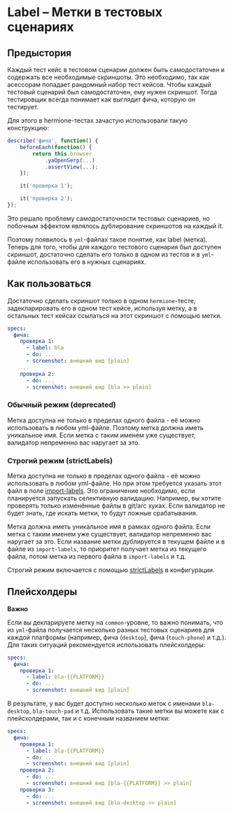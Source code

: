 # Label – Метки в тестовых сценариях

## Предыстория

Каждый тест кейс в тестовом сценарии должен быть самодостаточен и содержать все необходимые скриншоты.
Это необходимо, так как асессорам попадает рандомный набор тест кейсов.
Чтобы каждый тестовый сценарий был самодостаточен, ему нужен скриншот. Тогда тестировщик всегда понимает как выглядит фича, которую он тестирует.

Для этого в hermione-тестах зачастую использовали такую конструкцию:

```js
describe('фича', function() {
    beforeEach(function() {
        return this.browser
            .yaOpenSerp(...)
            .assertView(...);
    });

    it('проверка 1');

    it('проверка 2');
});
```

Это решало проблему самодостаточности тестовых сценариев, но побочным эффектом являлось дублирование скриншотов на каждый  it.

Поэтому появилось в `yml`-файлах такое понятие, как  label (метка). Теперь для того, чтобы для каждого тестового сценария был доступен скриншот, достаточно сделать его только в одном из тестов и в `yml`-файле использовать его в нужных сценариях.

## Как пользоваться

Достаточно сделать скриншот только в одном `hermione`-тесте, задекларировать его в одном тест кейсе, используя метку, а в остальных тест кейсах ссылаться на этот скриншот с помощью метки.

```yaml
specs:
  фича:
    проверка 1:
      - label: bla
      - do: ...
      - screenshot: внешний вид [plain]
    ...
    проверка 2:
      - do: ...
      - screenshot: внешний вид [bla >> plain]
```

### Обычный режим (deprecated)

Метка доступна не только в пределах одного файла - её можно использовать в любом yml-файле. Поэтому метка должна иметь уникальное имя. Если метка с таким именем уже существует, валидатор непременно вас наругает за это.

### Строгий режим (strictLabels)

Метка доступна не только в пределах одного файла - её можно использовать в любом yml-файле. Но при этом требуется указать этот файл в поле [import-labels](./yaml-files.md#import-labels).
Это ограничение необходимо, если планируется запускать селективную валидацию. Например, вы хотите проверять только изменённые файлы в git/arc хуках.
Если валидатор не будет знать, где искать метки, то будут ложные срабатывания.

Метка должна иметь уникальное имя в рамках одного файла. Если метка с таким именем уже существует, валидатор непременно вас наругает за это.
Если название метки дублируется в текущем файле и в файле из `import-labels`, то приоритет получает метка из текущего файла, потом метка из первого файла в `import-labels` и т.д.

Строгий режим включается с помощью [strictLabels](./configuration.md#strictLabels) в конфигурации.

## Плейсхолдеры

**Важно**

Если вы декларируете метку на `common`-уровне, то важно понимать, что из `yml`-файла получается несколько разных тестовых сценариев для каждой платформы (например, фича (`desktop`), фича (`touch-phone`) и т.д.). Для таких ситуаций рекомендуется использовать плейсхолдеры:

```yaml
specs:
  фича:
    проверка 1:
      - label: bla-{{PLATFORM}}
      - do: ...
      - screenshot: внешний вид [plain]
```

В результате, у вас будет доступно несколько меток с именами  `bla-desktop`, `bla-touch-pad` и т.д. Использовать такие метки вы можете как с плейсхолдерами, так и с конечным названием метки:

```yaml
specs:
  фича:
    проверка 1:
      - label: bla-{{PLATFORM}}
      - do: ...
      - screenshot: внешний вид [plain]
    проверка 2:
      - do: ...
      - screenshot: внешний вид [bla-{{PLATFORM}} >> plain]
    проверка 3:
      - do: ...
      - screenshot: внешний вид [bla-desktop >> plain]
```
